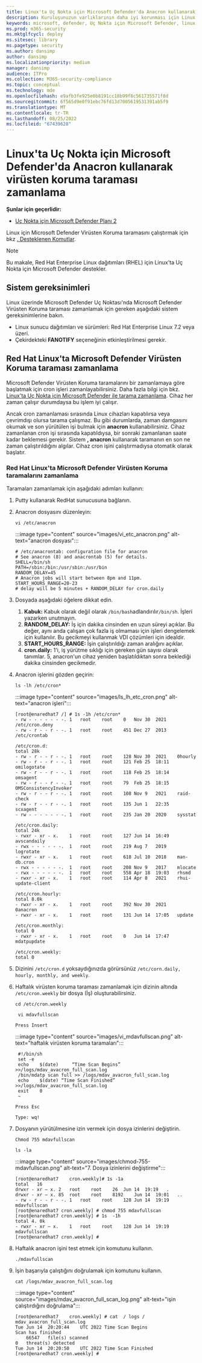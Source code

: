 ```yaml
---
title: Linux'ta Uç Nokta için Microsoft Defender'da Anacron kullanarak virüsten koruma taraması zamanlama
description: Kuruluşunuzun varlıklarının daha iyi korunması için Linux'ta Uç Nokta için Microsoft Defender virüsten koruma taraması zamanlamayı öğrenin.
keywords: microsoft, defender, Uç Nokta için Microsoft Defender, linux, scans, virüsten koruma, linux üzerinde uç nokta için microsoft defender
ms.prod: m365-security
ms.mktglfcycl: deploy
ms.sitesec: library
ms.pagetype: security
ms.author: dansimp
author: dansimp
ms.localizationpriority: medium
manager: dansimp
audience: ITPro
ms.collection: M365-security-compliance
ms.topic: conceptual
ms.technology: mde
ms.openlocfilehash: e9afb3fe925e0b8191cc18b99f8c561735571f8d
ms.sourcegitcommit: 6f565d9e0f91ebc76fd13d7005619531391ab5f9
ms.translationtype: MT
ms.contentlocale: tr-TR
ms.lasthandoff: 08/25/2022
ms.locfileid: "67439628"
---
```

# <a name="schedule-an-antivirus-scan-using-anacron-in-microsoft-defender-for-endpoint-on-linux"></a>Linux'ta Uç Nokta için Microsoft Defender'da Anacron kullanarak virüsten koruma taraması zamanlama

**Şunlar için geçerlidir:**
- [Uç Nokta için Microsoft Defender Planı 2](https://go.microsoft.com/fwlink/p/?linkid=2154037)


Linux için Microsoft Defender Virüsten Koruma taramasını çalıştırmak için bkz [. Desteklenen Komutlar](/microsoft-365/security/defender-endpoint/linux-resources#supported-commands).

> [!NOTE]
> Bu makale, Red Hat Enterprise Linux dağıtımları (RHEL) için Linux'ta Uç Nokta için Microsoft Defender destekler.

## <a name="system-requirements"></a>Sistem gereksinimleri

Linux üzerinde Microsoft Defender Uç Noktası'nda Microsoft Defender Virüsten Koruma taraması zamanlamak için gereken aşağıdaki sistem gereksinimlerine bakın.

- Linux sunucu dağıtımları ve sürümleri: Red Hat Enterprise Linux 7.2 veya üzeri.
- Çekirdekteki **FANOTIFY** seçeneğinin etkinleştirilmesi gerekir.

## <a name="scheduling-microsoft-defender-antivirus-scan-in-red-hat-linux"></a>Red Hat Linux'ta Microsoft Defender Virüsten Koruma taraması zamanlama

Microsoft Defender Virüsten Koruma taramalarını bir zamanlamaya göre başlatmak için cron işleri zamanlayabilirsiniz. Daha fazla bilgi için bkz. [Linux'ta Uç Nokta için Microsoft Defender ile tarama zamanlama](linux-schedule-scan-mde.md). Cihaz her zaman çalışır durumdaysa bu işlem iyi çalışır. 

Ancak cron zamanlaması sırasında Linux cihazları kapatılırsa veya çevrimdışı olursa tarama çalışmaz. Bu gibi durumlarda, zaman damgasını okumak ve son yürütülen işi bulmak için **anacron** kullanabilirsiniz. Cihaz zamanlanan cron işi sırasında kapatıldıysa, bir sonraki zamanlanan saate kadar beklemesi gerekir. Sistem **, anacron** kullanarak taramanın en son ne zaman çalıştırıldığını algılar. Cihaz cron işini çalıştırmadıysa otomatik olarak başlatır. 

### <a name="schedule-microsoft-defender-antivirus-scans-in-red-hat-linux"></a>Red Hat Linux'ta Microsoft Defender Virüsten Koruma taramalarını zamanlama

Taramaları zamanlamak için aşağıdaki adımları kullanın:

1. Putty kullanarak RedHat sunucusuna bağlanın.
1. Anacron dosyasını düzenleyin: 

    ```vi /etc/anacron```

    :::image type="content" source="images/vi_etc_anacron.png" alt-text="anacron dosyası":::

    ```
    # /etc/anacrontab: configuration file for anacron
    # See anacron (8) and anacrontab (5) for details.
    SHELL=/bin/sh
    PATH=/sbin:/bin:/usr/sbin:/usr/bin
    RANDOM_DELAY=45
    # Anacron jobs will start between 8pm and 11pm.
    START_HOURS_RANGE=20-23
    # delay will be 5 minutes + RANDOM_DELAY for cron.daily
    ```

1. Dosyada aşağıdaki öğelere dikkat edin.
    1. **Kabuk:** Kabuk olarak değil olarak ```/bin/bash```adlandırılır```/bin/sh```. İşleri yazarken unutmayın.
    1. **RANDOM_DELAY:** İş için dakika cinsinden en uzun süreyi açıklar. Bu değer, aynı anda çalışan çok fazla iş olmaması için işleri dengelemek için kullanılır. Bu gecikmeyi kullanmak VDI çözümleri için idealdir.
    1. **START_HOURS_RANGE:** İşin çalıştırıldığı zaman aralığını açıklar.
    1. **cron.daily:** 1'i, iş yürütme sıklığı için gereken gün sayısı olarak tanımlar. 5, anacron'un cihaz yeniden başlatıldıktan sonra beklediği dakika cinsinden gecikmedir.

1. Anacron işlerini gözden geçirin:

    ```ls -lh /etc/cron*```

    :::image type="content" source="images/ls_lh_etc_cron.png" alt-text="anacron işleri":::

    ```
    [root@enaredhat7 /] # 1s -1h /etc/cron*
    - rw - - - - - - -. 1   root    root    0   Nov 30  2021    /etc/cron.deny
    - rw - r - - r - -. 1   root    root    451 Dec 27  2013    /etc/crontab

    /etc/cron.d:
    total 28k
    - rw - r - - r - -. 1   root    root    128 Nov 30  2021    0hourly
    - rw - r - - r - -. 1   root    root    121 Feb 25  18:11   omilogotate
    - rw - r - - r - -. 1   root    root    118 Feb 25  18:14   omsagent
    - rw - r - - r - -. 1   root    root    79  Feb 25  18:15   OMSConsistencyInvoker
    - rw - r - - r - -. 1   root    root    108 Nov 9   2021    raid-check
    - rw - r - - r - -. 1   root    root    135 Jun 1   22:35   scxagent
    - rw - - - - - - -. 1   root    root    235 Jan 20  2020    sysstat

    /etc/cron.daily:
    total 24k
    - rwxr - xr - x.    1   root    root    127 Jun 14  16:49   avscandaily
    - rwx - - - - - -.  1   root    root    219 Aug 7   2019    logrotate
    - rwxr - xr - x.    1   root    root    618 Jul 10  2018    man-db.cron
    - rwx - - - - - -.  1   root    root    208 Nov 9   2017    mlocate
    - rwx - - - - - -.  1   root    root    558 Apr 18  19:03   rhsmd
    - rwxr - xr - x.    1   root    root    114 Apr 8   2021    rhui-update-client

    /etc/cron.hourly:
    total 8.0k
    - rwxr - xr - x.    1   root    root    392 Nov 30  2021    0anacron
    - rwxr - xr - x.    1   root    root    131 Jun 14  17:05   update

    /etc/cron.monthly:
    total 0
    - rwxr - xr - x.    1   root    root    0   Jun 14  17:47   mdatpupdate
    
    /etc/cron.weekly:
    total 0
    ```

1. Dizinini ```/etc/cron.d``` yoksaydığınızda görürsünüz ```/etc/corn.daily, hourly, monthly, and weekly```. 

1. Haftalık virüsten koruma taraması zamanlamak için dizinin altında ```/etc/cron.weekly``` bir dosya (İş) oluşturabilirsiniz.

    ```cd /etc/cron.weekly```

   ``` vi mdavfullscan```

    ```Press Insert```
    
    :::image type="content" source="images/vi_mdavfullscan.png" alt-text="haftalık virüsten koruma taramaları":::

   ```
    #!/bin/sh
    set -e
    echo    $(date)     “Time Scan Begins”  >>/logs/mdav_avacron_full_scan.log
    /bin/mdatp scan full >> /logs/mdav_avacron_full_scan.log
    echo    $(date) “Time Scan Finished”        >>/logs/mdav_avacron_full_scan.log
    exit    0
    ~
    ```

    ```Press Esc```

    ```Type: wq!```

1. Dosyanın yürütülmesine izin vermek için dosya izinlerini değiştirin.

    ```Chmod 755 mdavfullscan```

    ```ls -la```

    :::image type="content" source="images/chmod-755-mdavfullscan.png" alt-text="7. Dosya izinlerini değiştirme":::

    ```
    [root@enaredhat7    cron.weekly]# 1s -1a
    total   16
    drwxr - xr – x. 2   root    root    26  Jun 14  19:19   .
    drwxr - xr – x. 85  root    root    8192    Jun 14  19:01   ..
    - rw - r - - r - -. 1   root    root    128 Jun 14  19:19   mdavfullscan
    [root@enaredhat7 cron.weekly] # chmod 755 mdavfullscan
    [root@enaredhat7 cron.weekly] # 1s  -1h
    total 4. 0k
    - rwxr - xr – x.    1   root    root    128 Jun 14  19:19   mdavfullscan
    [root@enaredhat7 cron.weekly] #
    ```

1. Haftalık anacron işini test etmek için komutunu kullanın.
    
    ```./mdavfullscan```

1. İşin başarıyla çalıştığını doğrulamak için komutunu kullanın.

    ```cat /logs/mdav_avacron_full_scan.log```

    :::image type="content" source="images/mdav_avacron_full_scan_log.png" alt-text="işin çalıştırdığını doğrulama":::

    ```
    [root@enaredhat7    cron.weekly] # cat  / logs / mdav_avacron_full_scan.log
    Tue Jun 14  20:20:44    UTC 2022 Time Scan Begins
    Scan has finished
        66547   file(s) scanned
    0   threat(s) detected
    Tue Jun 14  20:20:50    UTC 2022 Time Scan Finished
    [root@enaredhat7 cron.weekly] #
    ```
